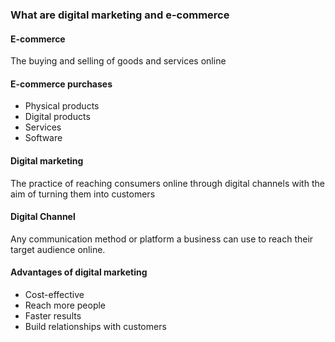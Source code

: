 ### What are digital marketing and e-commerce

#### E-commerce
The buying and selling of goods and services online

#### E-commerce purchases
- Physical products
- Digital products
- Services
- Software

#### Digital marketing
The practice of reaching consumers online through digital channels with the aim of turning them into customers

#### Digital Channel
Any communication method or platform a business can use to reach their target audience online.

#### Advantages of digital marketing
- Cost-effective
- Reach more people
- Faster results
- Build relationships with customers